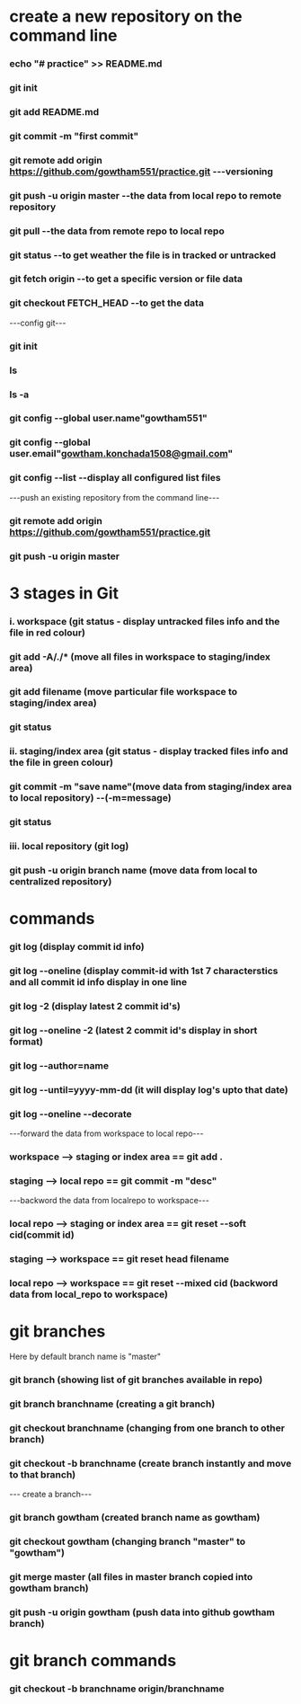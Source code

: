 # create a new repository on the command line

### echo "# practice" >> README.md
### git init
### git add README.md
### git commit -m "first commit"
### git remote add origin https://github.com/gowtham551/practice.git ---versioning
### git push -u origin master   --the data from local repo to remote repository
### git pull    --the data from remote repo to local repo
### git status  --to get weather the file is in tracked or untracked
### git fetch origin <commit id> --to get a specific version or file data
### git checkout FETCH_HEAD --to get the data

---config git---

### git init
### ls
### ls -a
### git config --global user.name"gowtham551"
### git config --global user.email"gowtham.konchada1508@gmail.com"
### git config --list   --display all configured list files

---push an existing repository from the command line---

### git remote add origin https://github.com/gowtham551/practice.git
### git push -u origin master

# 3 stages in Git

### i. workspace          (git status - display untracked files info and the file in red colour)
###    git add -A/./*    (move all files in workspace to staging/index area)
###    git add filename  (move particular file workspace to staging/index area)
###    git status
### ii. staging/index area (git status - display tracked files info and the file in green colour)
###     git commit -m "save name"(move data from staging/index area to local repository) --(-m=message)
###     git status  
### iii. local repository   (git log)
###      git push -u origin branch name (move data from local to centralized repository)

# commands

### git log (display commit id info)
### git log --oneline (display commit-id with 1st 7 characterstics and all commit id info display in one line
### git log -2 (display latest 2 commit id's)
### git log --oneline -2 (latest 2 commit id's display in short format)
### git log --author=name
### git log --until=yyyy-mm-dd (it will display log's upto that date)
### git log --oneline --decorate   

---forward the data from workspace to local repo---

### workspace --> staging or index area == git add .
### staging --> local repo == git commit -m "desc"

---backword the data from localrepo to workspace---

### local repo --> staging or index area == git reset --soft cid(commit id)
### staging --> workspace == git reset head filename
### local repo --> workspace == git reset --mixed cid (backword data from local_repo to workspace)

# git branches
  Here by default branch name is "master"
### git branch (showing list of git branches available in repo)
### git branch branchname (creating a git branch)
### git checkout branchname (changing from one branch to other branch)
### git checkout -b branchname (create branch instantly and move to that branch)

--- create a branch---

### git branch gowtham (created branch name as gowtham)
### git checkout gowtham (changing branch "master" to "gowtham")
### git merge master (all files in master branch copied into gowtham branch)
### git push -u origin gowtham (push data into github gowtham branch)

# git branch commands

### git checkout -b branchname origin/branchname





